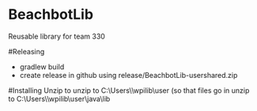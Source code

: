 # BeachbotLib
Reusable library for team 330

#Releasing
* gradlew build
* create release in github using release/BeachbotLib-usershared.zip

#Installing
Unzip to unzip to C:\Users\\<user>\wpilib\user (so that files go in unzip to C:\Users\\<user>\wpilib\user\java\lib